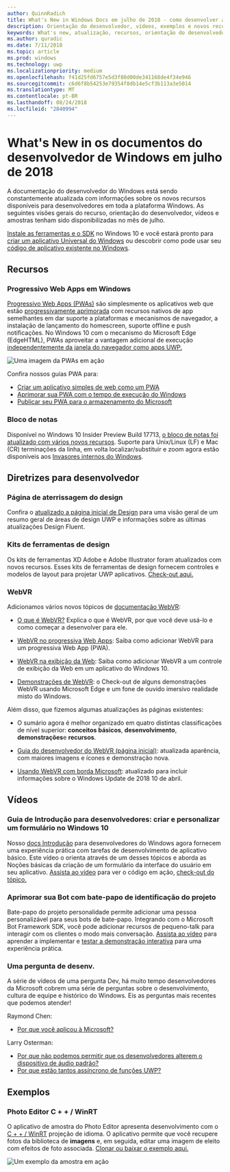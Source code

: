 ```yaml
---
author: QuinnRadich
title: What's New in Windows Docs em julho de 2018 - como desenvolver aplicativos UWP
description: Orientação do desenvolvedor, vídeos, exemplos e novos recursos foram adicionados a documentação do desenvolvedor de Windows 10 de julho de 2018.
keywords: What's new, atualização, recursos, orientação do desenvolvedor, Windows 10, julho
ms.author: quradic
ms.date: 7/11/2018
ms.topic: article
ms.prod: windows
ms.technology: uwp
ms.localizationpriority: medium
ms.openlocfilehash: f41d25fd6757e5d3f80d00de341168de4f34e946
ms.sourcegitcommit: c6d6f8b54253e79354f8db14e5cf3b113a3e5014
ms.translationtype: MT
ms.contentlocale: pt-BR
ms.lasthandoff: 08/24/2018
ms.locfileid: "2840994"
---
```

# <a name="whats-new-in-the-windows-developer-docs-in-july-2018"></a>What's New in os documentos do desenvolvedor de Windows em julho de 2018

A documentação do desenvolvedor do Windows está sendo constantemente atualizada com informações sobre os novos recursos disponíveis para desenvolvedores em toda a plataforma Windows. As seguintes visões gerais do recurso, orientação do desenvolvedor, vídeos e amostras tenham sido disponibilizadas no mês de julho.

[Instale as ferramentas e o SDK](http://go.microsoft.com/fwlink/?LinkId=821431) no Windows 10 e você estará pronto para [criar um aplicativo Universal do Windows](../get-started/create-uwp-apps.md) ou descobrir como pode usar seu [código de aplicativo existente no Windows](../porting/index.md).

## <a name="features"></a>Recursos

### <a name="progressive-web-apps-on-windows"></a>Progressivo Web Apps em Windows

[Progressivo Web Apps (PWAs)](https://developer.microsoft.com/windows/pwa) são simplesmente os aplicativos web que estão [progressivamente aprimorada](https://wikipedia.org/wiki/Progressive_enhancement) com recursos nativos de app semelhantes em dar suporte a plataformas e mecanismos de navegador, a instalação de lançamento do homescreen, suporte offline e push notificações. No Windows 10 com o mecanismo do Microsoft Edge (EdgeHTML), PWAs aproveitar a vantagem adicional de execução [independentemente da janela do navegador como apps UWP.](https://docs.microsoft.com/microsoft-edge/progressive-web-apps/windows-features)

![Uma imagem da PWAs em ação](images/progressive-web-apps.jpg)

Confira nossos guias PWA para:

* [Criar um aplicativo simples de web como um PWA](https://docs.microsoft.com/microsoft-edge/progressive-web-apps/get-started)
* [Aprimorar sua PWA com o tempo de execução do Windows](https://docs.microsoft.com/en-us/microsoft-edge/progressive-web-apps/windows-features)
* [Publicar seu PWA para o armazenamento do Microsoft](https://docs.microsoft.com/microsoft-edge/progressive-web-apps/microsoft-store)

### <a name="notepad"></a>Bloco de notas

Disponível no Windows 10 Insider Preview Build 17713, [o bloco de notas foi atualizado com vários novos recursos](http://aka.ms/ant-man). Suporte para Unix/Linux (LF) e Mac (CR) terminações da linha, em volta localizar/substituir e zoom agora estão disponíveis aos [Invasores internos do Windows](https://insider.windows.com/). 

## <a name="developer-guidance"></a>Diretrizes para desenvolvedor

### <a name="design-landing-page"></a>Página de aterrissagem do design

Confira o [atualizado a página inicial de Design](https://developer.microsoft.com/windows/apps/design) para uma visão geral de um resumo geral de áreas de design UWP e informações sobre as últimas atualizações Design Fluent.

### <a name="design-toolkits"></a>Kits de ferramentas de design

Os kits de ferramentas XD Adobe e Adobe Illustrator foram atualizados com novos recursos. Esses kits de ferramentas de design fornecem controles e modelos de layout para projetar UWP aplicativos. [Check-out aqui.](../design/downloads/index.md)

### <a name="webvr"></a>WebVR

Adicionamos vários novos tópicos de [documentação WebVR](https://docs.microsoft.com/microsoft-edge/webvr/
):

* [O que é WebVR?](https://docs.microsoft.com/microsoft-edge/webvr/what-is-webvr
) Explica o que é WebVR, por que você deve usá-lo e como começar a desenvolver para ele.

* [WebVR no progressiva Web Apps](https://docs.microsoft.com/microsoft-edge/webvr/webvr-in-pwas): Saiba como adicionar WebVR para um progressiva Web App (PWA).

* [WebVR na exibição da Web](https://docs.microsoft.com/microsoft-edge/webvr/webvr-in-webview): Saiba como adicionar WebVR a um controle de exibição da Web em um aplicativo do Windows 10.

* [Demonstrações de WebVR](https://docs.microsoft.com/microsoft-edge/webvr/demos): o Check-out de alguns demonstrações WebVR usando Microsoft Edge e um fone de ouvido imersivo realidade misto do Windows.

Além disso, que fizemos algumas atualizações às páginas existentes:

* O sumário agora é melhor organizado em quatro distintas classificações de nível superior: **conceitos básicos**, **desenvolvimento**, **demonstrações**e **recursos**.

* [Guia do desenvolvedor do WebVR (página inicial)](https://docs.microsoft.com/microsoft-edge/webvr/): atualizada aparência, com maiores imagens e ícones e demonstração nova.

* [Usando WebVR com borda Microsoft](https://docs.microsoft.com/microsoft-edge/webvr/webvr-with-edge): atualizado para incluir informações sobre o Windows Update de 2018 10 de abril.

## <a name="videos"></a>Vídeos

### <a name="get-started-for-devs-create-and-customize-a-form-on-windows-10"></a>Guia de Introdução para desenvolvedores: criar e personalizar um formulário no Windows 10

Nosso [docs Introdução](../get-started/index.md) para desenvolvedores do Windows agora fornecem uma experiência prática com tarefas de desenvolvimento de aplicativo básico. Este vídeo o orienta através de um desses tópicos e aborda as Noções básicas da criação de um formulário da interface do usuário em seu aplicativo. [Assista ao vídeo](https://www.youtube.com/watch?v=AgngKzq4hKI&feature=youtu.be) para ver o código em ação, [check-out do tópico.](http://aka.ms/CreateForms)

### <a name="enhance-your-bot-with-project-personality-chat"></a>Aprimorar sua Bot com bate-papo de identificação do projeto

Bate-papo do projeto personalidade permite adicionar uma pessoa personalizável para seus bots de bate-papo. Integrando com o Microsoft Bot Framework SDK, você pode adicionar recursos de pequeno-talk para interagir com os clientes o modo mais conversação. [Assista ao vídeo](https://www.youtube.com/watch?v=5C_uD8g2QKg&feature=youtu.be) para aprender a implementar e [testar a demonstração interativa](http://aka.ms/PersonalityChat) para uma experiência prática.

### <a name="one-dev-question"></a>Uma pergunta de desenv.

A série de vídeos de uma pergunta Dev, há muito tempo desenvolvedores da Microsoft cobrem uma série de perguntas sobre o desenvolvimento, cultura de equipe e histórico do Windows. Eis as perguntas mais recentes que podemos atender!

Raymond Chen:

* [Por que você aplicou à Microsoft?](https://www.youtube.com/watch?v=oL8ymamkEMU&feature=youtu.be)

Larry Osterman:

* [Por que não podemos permitir que os desenvolvedores alterem o dispositivo de áudio padrão?](https://www.youtube.com/watch?v=6aNUoVfbnmg&feature=youtu.be)
* [Por que estão tantos assíncrono de funções UWP?](https://www.youtube.com/watch?v=5M724QIy1Mk&feature=youtu.be)

## <a name="samples"></a>Exemplos

### <a name="photo-editor-cwinrt"></a>Photo Editor C + + / WinRT

O aplicativo de amostra do Photo Editor apresenta desenvolvimento com o [C + + / WinRT](../cpp-and-winrt-apis/intro-to-using-cpp-with-winrt.md) projeção de idioma. O aplicativo permite que você recupere fotos da biblioteca de **imagens** e, em seguida, editar uma imagem de eleito com efeitos de foto associada. [Clonar ou baixar o exemplo aqui.](https://github.com/Microsoft/Windows-appsample-photo-editor)

![Um exemplo da amostra em ação](images/photo-editor-banner.png)
